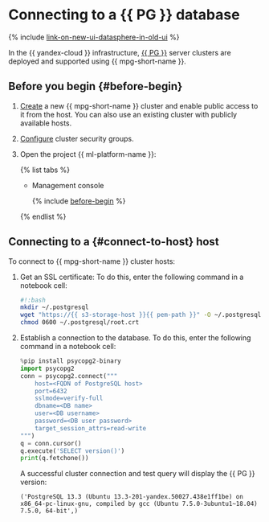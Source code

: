 # Connecting to a {{ PG }} database

{% include [link-on-new-ui-datasphere-in-old-ui](../../../_includes/datasphere/datasphere-old-note.md) %}

In the {{ yandex-cloud }} infrastructure, [{{ PG }}](https://www.postgresql.org/) server clusters are deployed and supported using {{ mpg-short-name }}.

## Before you begin {#before-begin}

1. [Create](../../../managed-postgresql/operations/cluster-create.md) a new {{ mpg-short-name }} cluster and enable public access to it from the host. You can also use an existing cluster with publicly available hosts.
1. [Configure](../../../managed-postgresql/operations/connect.md#configuring-security-groups) cluster security groups.
1. Open the project {{ ml-platform-name }}:

   {% list tabs %}

   - Management console

      {% include [before-begin](../../../_includes/datasphere/before-begin.md) %}

   {% endlist %}

## Connecting to a {#connect-to-host} host

To connect to {{ mpg-short-name }} cluster hosts:

1. Get an SSL certificate: To do this, enter the following command in a notebook cell:

   ```bash
   #!:bash
   mkdir ~/.postgresql
   wget "https://{{ s3-storage-host }}{{ pem-path }}" -O ~/.postgresql/root.crt && \
   chmod 0600 ~/.postgresql/root.crt
   ```

1. Establish a connection to the database. To do this, enter the following command in a notebook cell:

   ```python
   %pip install psycopg2-binary
   import psycopg2
   conn = psycopg2.connect("""
       host=<FQDN of PostgreSQL host>
       port=6432
       sslmode=verify-full
       dbname=<DB name>
       user=<DB username>
       password=<DB user password>
       target_session_attrs=read-write
   """)
   q = conn.cursor()
   q.execute('SELECT version()')
   print(q.fetchone())
   ```

   A successful cluster connection and test query will display the {{ PG }} version:

   ```
   ('PostgreSQL 13.3 (Ubuntu 13.3-201-yandex.50027.438e1ff1be) on x86_64-pc-linux-gnu, compiled by gcc (Ubuntu 7.5.0-3ubuntu1~18.04) 7.5.0, 64-bit',)
   ```
